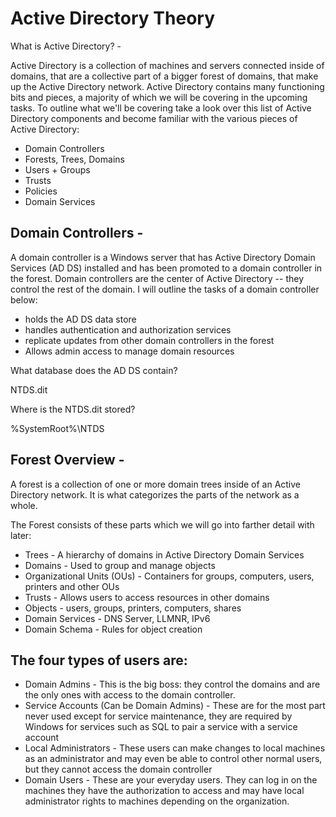 # Active Directory Theory
What is Active Directory? - 

Active Directory is a collection of machines and servers connected inside of domains, that are a collective part of a bigger forest of domains, that make up the Active Directory network. Active Directory contains many functioning bits and pieces, a majority of which we will be covering in the upcoming tasks. To outline what we'll be covering take a look over this list of Active Directory components and become familiar with the various pieces of Active Directory: 

*   Domain Controllers
*   Forests, Trees, Domains
*   Users + Groups 
*   Trusts
*   Policies 
*   Domain Services

**Domain Controllers -**
------------------------

﻿A domain controller is a Windows server that has Active Directory Domain Services (AD DS) installed and has been promoted to a domain controller in the forest. Domain controllers are the center of Active Directory -- they control the rest of the domain. I will outline the tasks of a domain controller below: 

*   holds the AD DS data store 
*   handles authentication and authorization services 
*   replicate updates from other domain controllers in the forest
*   Allows admin access to manage domain resources

What database does the AD DS contain?

NTDS.dit

Where is the NTDS.dit stored?

%SystemRoot%\\NTDS

**Forest Overview -**
---------------------

﻿﻿A forest is a collection of one or more domain trees inside of an Active Directory network. It is what categorizes the parts of the network as a whole.

The Forest consists of these parts which we will go into farther detail with later:

*   Trees - A hierarchy of domains in Active Directory Domain Services
*   Domains - Used to group and manage objects 
*   Organizational Units (OUs) - Containers for groups, computers, users, printers and other OUs
*   Trusts - Allows users to access resources in other domains
*   Objects - users, groups, printers, computers, shares
*   Domain Services - DNS Server, LLMNR, IPv6
*   Domain Schema - Rules for object creation

The four types of users are: 
-----------------------------

*   Domain Admins - This is the big boss: they control the domains and are the only ones with access to the domain controller.
*   Service Accounts (Can be Domain Admins) - These are for the most part never used except for service maintenance, they are required by Windows for services such as SQL to pair a service with a service account
*   Local Administrators - These users can make changes to local machines as an administrator and may even be able to control other normal users, but they cannot access the domain controller
*   Domain Users - These are your everyday users. They can log in on the machines they have the authorization to access and may have local administrator rights to machines depending on the organization.